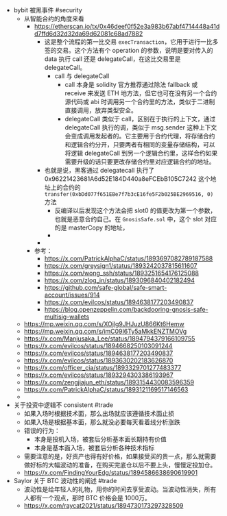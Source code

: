- bybit 被黑事件 #security
	- 从智能合约的角度来看
		- https://etherscan.io/tx/0x46deef0f52e3a983b67abf4714448a41dd7ffd6d32d32da69d62081c68ad7882
			- 这是整个流程的第一比交易 `execTransaction`，它用于进行一比多签的交易。这个方法有个 operation 的参数，说明是要对传入的 data 执行 call 还是 delegateCall，在这比交易里是 delegateCall。
				- call 与 delegateCall
					- call 本身是 solidity 官方推荐通过除法 fallback 或 receive 来发送 ETH 地方法，但它也可在没有另一个合约源代码或 abi 时调用另一个合约里的方法，类似于二进制直接调用，放弃类型安全。
					- delegateCall 类似于 call，区别在于执行的上下文，通过 delegateCall 执行的调，类似于 msg.sender 这种上下文会变成调用发起者的。它主要用于合约代理，将存储合约和逻辑合约分开，只要两者有相同的变量存储结构，可以将逻辑 delegateCall 到另一个逻辑合约里，这样合约如果需要升级的话只要更改存储合约里对应逻辑合约的地址。
			- 也就是说，黑客通过 delegatecall 执行了 0x96221423681A6d52E184D440a8eFCEbB105C7242 这个地址上的合约的 `transfer(0xbDd077f651EBe7f7b3cE16fe5F2b025BE2969516, 0)` 方法
				- 反编译以后发现这个方法会把 slot0 的值更改为第一个参数，也就是恶意合约自己。在 `GnosisSafe.sol` 中，这个 slot 对应的是 masterCopy 的地址，
				-
			-
		- 参考：
			- https://x.com/PatrickAlphaC/status/1893697082789187588
			- https://x.com/greysign1/status/1893242037815611607
			- https://x.com/wong_ssh/status/1893251654176125088
			- https://x.com/zlog_in/status/1893096840402182494
			- https://github.com/safe-global/safe-smart-account/issues/914
			- https://x.com/evilcos/status/1894638177203490837
			- https://blog.openzeppelin.com/backdooring-gnosis-safe-multisig-wallets
	- https://mp.weixin.qq.com/s/XOjlg9JHJuzU866Kt6Hemw
	- https://mp.weixin.qq.com/s/imC09I6Ty5aMkkENZTMOVg
	- https://x.com/Manjusaka_Lee/status/1894794379166109755
	- https://x.com/evilcos/status/1894668250103091244
	- https://x.com/evilcos/status/1894638177203490837
	- https://x.com/evilcos/status/1893630202183626870
	- https://x.com/officer_cia/status/1893329701277483377
	- https://x.com/evilcos/status/1893294303386193967
	- https://x.com/zengjiajun_eth/status/1893154430083596359
	- https://x.com/PatrickAlphaC/status/1893121169517146563
	-
- 关于投资中逻辑不 consistent #trade
	- 如果入场时根据技术面，那么出场就应该遵循技术面止损
	- 如果入场是根据基本面，那么就没必要每天看着线分析涨跌
	- 错误的行为：
		- 本身是投机入场，被套后分析基本面长期持有价值
		- 本身是基本面入场，被套后分析各种技术指标
	- 需要注意的是，好资产也得有好价格，如果接受买的贵一点，那么就需要做好标的大幅波动的准备，在购买完底仓以后不要上头，慢慢定投加仓。
	- https://x.com/FindingYourEdg/status/1894586638690619901
- Saylor 关于 BTC 波动性的阐述 #trade
	- 波动性是给年轻人的礼物，用你的时间去享受波动。当波动性消失，所有人都有一个观点，那时 BTC 价格会是 1000万。
	- https://x.com/raycat2021/status/1894730173297328509